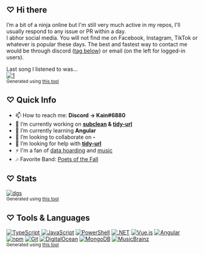 ## ♡ Hi there      
I’m a bit of a ninja online but I'm still very much active in my repos, I'll usually respond to any issue or PR within a day.  
I abhor social media. You will not find me on Facebook, Instagram, TikTok or whatever is popular these days. The best and fastest way to contact me would be through discord ([tag below](#-quick-info)) or email (on the left for logged-in users).   

Last song I listened to was...  
[![1](https://api.ksir.pw/v1/lastfm/now-playing?user=KainSir&render=1)](https://www.last.fm/user/KainSir)    
<sup> Generated using [this tool](https://github.com/DrKain/last.fm-badges)</sup>  

## ♡ Quick Info 
  
- 📫 How to reach me: **Discord → Kain#6880**  
- 🔭 I’m currently working on **[subclean](https://github.com/DrKain/subclean) & [tidy-url](https://github.com/DrKain/tidy-url)**
- 🌱 I’m currently learning **Angular**  
- 👯 I’m looking to collaborate on **-**   
- 🤔 I’m looking for help with **[tidy-url](https://github.com/DrKain/tidy-url)**  
- ⚡ I'm a fan of [data hoarding](https://www.reddit.com/r/DataHoarder/) and [music](https://www.last.fm/user/KainSir)    
- 🎶 Favorite Band: [Poets of the Fall](https://open.spotify.com/artist/1AZ30JnvQU1pbX6sbRE0Yn)  

## ♡ Stats  
  
[![dgs](https://github-readme-stats.vercel.app/api?username=DrKain&show_icons=true&hide_border=false&include_all_commits=true&count_private=true)](https://github.com/DrKain)  
<sup> Generated using [this tool](https://github.com/anuraghazra/github-readme-stats)</sup>  

## ♡ Tools & Languages  

[![TypeScript](https://shields.io/badge/TypeScript-3178C6?logo=TypeScript&logoColor=FFF&style=flat-square)](https://www.typescriptlang.org/)
[![JavaScript](https://shields.io/badge/JavaScript-F7DF1E?logo=JavaScript&logoColor=000&style=flat-square)](https://www.javascript.com/)
[![PowerShell](https://shields.io/badge/PowerShell-5391FE?logo=PowerShell&logoColor=FFF&style=flat-square)](https://docs.microsoft.com/en-us/powershell/)
[![.NET](https://shields.io/badge/.NET-512BD4?logo=.NET&logoColor=FFF&style=flat-square)](https://dotnet.microsoft.com/)
[![Vue.js](https://shields.io/badge/Vue.js-4FC08D?logo=Vue.js&logoColor=FFF&style=flat-square)](https://vuejs.org/)
[![Angular](https://shields.io/badge/Angular-DD0031?logo=Angular&logoColor=FFF&style=flat-square)](https://angular.io/)
[![npm](https://shields.io/badge/npm-CB3837?logo=npm&logoColor=FFF&style=flat-square)](https://www.npmjs.com/)
[![Git](https://shields.io/badge/Git-F05032?logo=Git&logoColor=FFF&style=flat-square)](https://git-scm.com/)
[![DigitalOcean](https://shields.io/badge/DigitalOcean-0080FF?logo=DigitalOcean&logoColor=FFF&style=flat-square)](https://www.digitalocean.com/?refcode=414219dbe45a)
[![MongoDB](https://shields.io/badge/MongoDB-47A248?logo=MongoDB&logoColor=FFF&style=flat-square)](https://www.mongodb.com/)
[![MusicBrainz](https://shields.io/badge/MusicBrainz-BA478F?logo=MusicBrainz&logoColor=FFF&style=flat-square)](https://musicbrainz.org/user/DrKain)  
<sup>Generated using [this tool](https://s0.ksir.pw/shields/)</sup>
